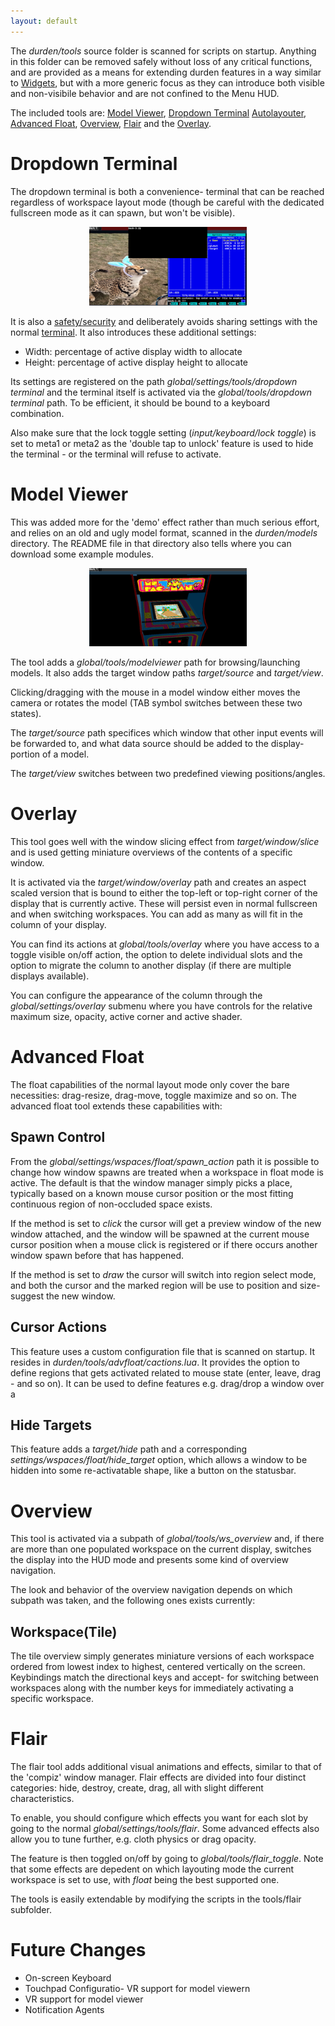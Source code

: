 ```yaml
---
layout: default
---
```


The <i>durden/tools</i> source folder is scanned for scripts on startup.
Anything in this folder can be removed safely without loss of any critical
functions, and are provided as a means for extending durden features in a way
similar to [Widgets](widgets), but with a more generic focus as they can
introduce both visible and non-visibile behavior and are not confined to the
Menu HUD.

The included tools are:
[Model Viewer](#model), [Dropdown Terminal](#dropdown)
[Autolayouter](autolay), [Advanced Float](#advfloat), [Overview](#overview),
[Flair](#flair) and the [Overlay](#overlay).

# Dropdown Terminal <a name="dropdown"/>

The dropdown terminal is both a convenience- terminal that can be reached
regardless of workspace layout mode (though be careful with the dedicated
fullscreen mode as it can spawn, but won't be visible).

<center><a href="images/dropdown.png">
	<img alt="dropdown terminal" src="images/dropdown.png" style="width: 50%"/>
</a></center>

It is also a [safety/security](security) and deliberately avoids sharing
settings with the normal [terminal](terminal). It also introduces these
additional settings:

- Width: percentage of active display width to allocate
- Height: percentage of active display height to allocate

Its settings are registered on the path
<i>global/settings/tools/dropdown terminal</i> and the terminal itself is
activated via the <i>global/tools/dropdown terminal</i> path. To be efficient,
it should be bound to a keyboard combination.

Also make sure that the lock toggle setting (<i>input/keyboard/lock toggle</i>)
is set to meta1 or meta2 as the 'double tap to unlock' feature is used to hide
the terminal - or the terminal will refuse to activate.

# Model Viewer <a name="model"/>
This was added more for the 'demo' effect rather than much serious effort, and
relies on an old and ugly model format, scanned in the <i>durden/models</i>
directory. The README file in that directory also tells where you can download
some example modules.

<center><a href="images/model.png">
	<img alt="model viewer" src="images/model.png" style="width: 50%"/>
</a></center>

The tool adds a <i>global/tools/modelviewer</i> path for browsing/launching
models. It also adds the target window paths <i>target/source</i> and
<i>target/view</i>.

Clicking/dragging with the mouse in a model window either moves the camera
or rotates the model (TAB symbol switches between these two states).

The <i>target/source</i> path specifices which window that other input events
will be forwarded to, and what data source should be added to the display-
portion of a model.

The <i>target/view</i> switches between two predefined viewing positions/angles.

# Overlay <a name="overlay"/>

This tool goes well with the window slicing effect from
<i>target/window/slice</i> and is used getting miniature overviews of the
contents of a specific window.

It is activated via the <i>target/window/overlay</i> path and creates an aspect
scaled version that is bound to either the top-left or top-right corner of
the display that is currently active. These will persist even in normal
fullscreen and when switching workspaces. You can add as many as will fit in
the column of your display.

You can find its actions at <i>global/tools/overlay</i> where you have access
to a toggle visible on/off action, the option to delete individual slots and
the option to migrate the column to another display (if there are multiple
displays available).

You can configure the appearance of the column through the
<i>global/settings/overlay</i> submenu where you have controls for the relative
maximum size, opacity, active corner and active shader.

# Advanced Float <a name="advfloat"/>
The float capabilities of the normal layout mode only cover the bare necessities:
drag-resize, drag-move, toggle maximize and so on. The advanced float tool extends
these capabilities with:

## Spawn Control
From the <i>global/settings/wspaces/float/spawn_action</i> path it is possible
to change how window spawns are treated when a workspace in float mode is
active. The default is that the window manager simply picks a place, typically
based on a known mouse cursor position or the most fitting continuous region of
non-occluded space exists.

If the method is set to <i>click</i> the cursor will get a preview window of the new
window attached, and the window will be spawned at the current mouse cursor position
when a mouse click is registered or if there occurs another window spawn before that
has happened.

If the method is set to <i>draw</i> the cursor will switch into region select mode,
and both the cursor and the marked region will be use to position and size-suggest
the new window.

## Cursor Actions
This feature uses a custom configuration file that is scanned on startup. It
resides in <i>durden/tools/advfloat/cactions.lua</i>. It provides the option to
define regions that gets activated related to mouse state (enter, leave, drag -
and so on). It can be used to define features e.g. drag/drop a window over a

## Hide Targets
This feature adds a <i>target/hide</i> path and a corresponding
<i>settings/wspaces/float/hide_target</i> option, which allows a window to be
hidden into some re-activatable shape, like a button on the statusbar.

# Overview <a name="overview"/>
This tool is activated via a subpath of <i>global/tools/ws_overview</i> and, if
there are more than one populated workspace on the current display, switches
the display into the HUD mode and presents some kind of overview navigation.

The look and behavior of the overview navigation depends on which subpath was
taken, and the following ones exists currently:

## Workspace(Tile)
The tile overview simply generates miniature versions of each workspace ordered
from lowest index to highest, centered vertically on the screen. Keybindings
match the directional keys and accept- for switching between workspaces along
with the number keys for immediately activating a specific workspace.

# Flair <a name="flair"/>

The flair tool adds additional visual animations and effects, similar to that
of the 'compiz' window manager. Flair effects are divided into four distinct
categories: hide, destroy, create, drag, all with slight different
characteristics.

To enable, you should configure which effects you want for each slot by going
to the normal <i>global/settings/tools/flair</i>. Some advanced effects also
allow you to tune further, e.g. cloth physics or drag opacity.

The feature is then toggled on/off by going to <i>global/tools/flair_toggle</i>.
Note that some effects are depedent on which layouting mode the current
workspace is set to use, with <i>float</i> being the best supported one.

The tools  is easily extendable by modifying the scripts in the tools/flair
subfolder.

# Future Changes
- On-screen Keyboard
- Touchpad Configuratio- VR support for model viewern
- VR support for model viewer
- Notification Agents
